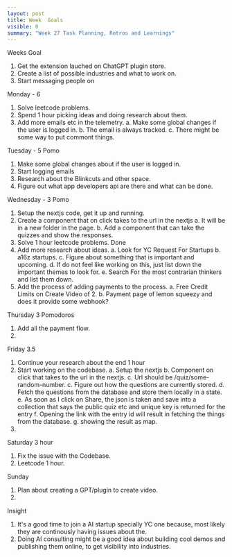```yaml
---
layout: post
title: Week  Goals
visible: 0
summary: "Week 27 Task Planning, Retros and Learnings"
---
```


Weeks Goal
1. Get the extension lauched on ChatGPT plugin store.
2. Create a list of possible industries and what to work on.
3. Start messaging people on


Monday  - 6 
1. Solve leetcode problems.
2. Spend 1 hour picking ideas and doing research about them.
3. Add more emails etc in the telemetry.
    a. Make some global changes if the user is logged in.
    b. The email is always tracked.
    c. There might be some way to put commont things.

Tuesday - 5 Pomo
1. Make some global changes about if the user is logged in.
2. Start logging emails
3. Research about the Blinkcuts and other space.
4. Figure out what app developers api are there and what can be done.

Wednesday - 3 Pomo
1. Setup the nextjs code, get it up and running.
2. Create a component that on click takes to the url in the nextjs
    a. It will be in a new folder in the page.
    b. Add a component that can take the quizzes and show the responses.
3. Solve 1 hour leetcode problems. Done
4. Add more research about ideas.
    a. Look for YC Request For Startups
    b. a16z startups.
    c. Figure about something that is important and upcoming.
    d. If do not feel like working on this, just list down the important themes to look for.
    e. Search For the most contrarian thinkers and list them down.
5. Add the process of adding payments to the process.
    a. Free Credit Limits on Create Video of 2.
    b. Payment page of lemon squeezy and does it provide some webhook?

Thursday 3 Pomodoros
1. Add all the payment flow.
2.  

Friday 3.5
1. Continue your research about the end 1 hour
2. Start working on the codebase.
    a. Setup the nextjs
    b. Component on click that takes to the url in the nextjs.
    c. Url should be /quiz/some-random-number.
    c. Figure out how the questions are currently stored.
    d. Fetch the questions from the database and store them locally in a state.
    e. As soon as I click on Share, the json is taken and save into a collection that says the public quiz etc and unique key is returned for the entry
    f. Opening the link with the entry id will result in fetching the things from the database.
    g. showing the result as map.
3. 


Saturday 3 hour
1. Fix the issue with the Codebase.
2. Leetcode 1 hour.

Sunday
1. Plan about creating a GPT/plugin to create video.
2. 

Insight
1. It's a good time to join a AI startup specially YC one because, most likely they are continously having issues about the.
2. Doing AI consulting might be a good idea about building cool demos and publishing them online, to get visibility into industries.
